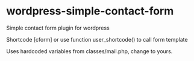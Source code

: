 # wordpress-simple-contact-form
Simple contact form plugin for wordpress

Shortcode [cform] or use function user_shortcode() to call form template

Uses hardcoded variables from classes/mail.php, change to yours.
